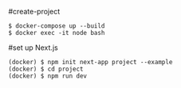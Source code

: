 #create-project

```
$ docker-compose up --build
$ docker exec -it node bash
```

#set up Next.js
```
(docker) $ npm init next-app project --example
(docker) $ cd project
(docker) $ npm run dev

```

